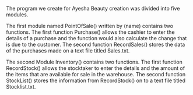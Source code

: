 The program we create for Ayesha Beauty creation was divided into five modules.

The first module named PointOfSale() written by (name) contains two functions. The first function Purchase() allows the cashier to enter the details of a purchase and the function would also calculate the change that is due to the customer. The second function RecordSales() stores the data of the purchases made on a text file titled Sales.txt.

The second Module Inventory() contains two functions. The first function RecordStock() allows the stocktaker to enter the details and the amount of the items that are available for sale in the warehouse. The second function StockList() stores the information from RecordStock() on to a text file titled Stocklist.txt.
